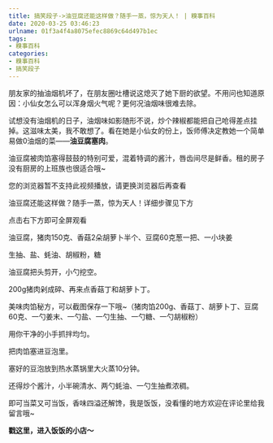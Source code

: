 ```yaml
---
title: 搞笑段子->油豆腐还能这样做？随手一蒸，惊为天人！ | 糗事百科
date: 2020-03-25 03:46:23
urlname: 01f3a4f4a8075efec8869c64d497b1ec
tags: 
- 糗事百科
categories:
- 糗事百科
- 搞笑段子
---
```

朋友家的抽油烟机坏了，在朋友圈吐槽说这熄灭了她下厨的欲望。不用问也知道原因：小仙女怎么可以浑身烟火气呢？更何况油烟味很难去除。

试想没有油烟机的日子，油烟味如影随形不说，炒个辣椒都能把自己呛得差点挂掉。这滋味太美，我不敢想了。看在她是小仙女的份上，饭师傅决定教她一个简单易做0油烟的菜——**油****豆腐塞****肉**。

油豆腐被肉馅塞得鼓鼓的特别可爱，混着特调的酱汁，唇齿间尽是鲜香。租的房子没有厨房的上班族也很适合哦~  

您的浏览器暂不支持此视频播放，请更换浏览器后再查看

油豆腐还能这样做？随手一蒸，惊为天人！详细步骤见下方

点击右下方即可全屏观看

油豆腐，猪肉150克、香菇2朵胡萝卜半个、豆腐60克葱一把、一小块姜

生抽、盐、蚝油、胡椒粉，糖

油豆腐把头剪开，小勺挖空。

200g猪肉剁成碎、再来点香菇丁和胡萝卜丁。

美味肉馅秘方，可以截图保存一下哦~（猪肉馅200g、香菇丁、胡萝卜丁、豆腐60克、一勺姜末、一勺盐、一勺生抽、一勺糖、一勺胡椒粉）

用你干净的小手抓拌均匀。

把肉馅塞进豆泡里。

塞好的豆泡放到热水蒸锅里大火蒸10分钟。

还得炒个酱汁，小半碗清水、两勺蚝油、一勺生抽煮浓稠。

即可当菜又可当饭，香味四溢还解馋，我是饭饭，没看懂的地方欢迎在评论里给我留言哦~

**戳这里，进入饭饭的小店～**


